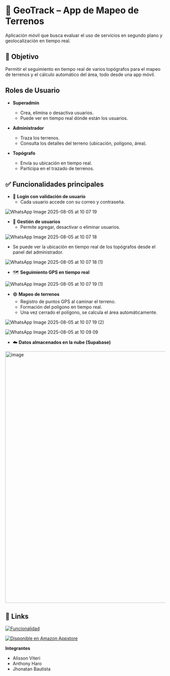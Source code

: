 # 📍 GeoTrack – App de Mapeo de Terrenos

Aplicación móvil que busca evaluar el uso de servicios en segundo plano y geolocalización en tiempo real.

## 🎯 Objetivo
Permitir el seguimiento en tiempo real de varios topógrafos para el mapeo de terrenos y el cálculo automático del área, todo desde una app móvil.

 ## Roles de Usuario

- **Superadmin**  
  - Crea, elimina o desactiva usuarios.  
  - Puede ver en tiempo real dónde están los usuarios.

- **Administrador**  
  - Traza los terrenos.  
  - Consulta los detalles del terreno (ubicación, polígono, área).

- **Topógrafo**  
  - Envía su ubicación en tiempo real.  
  - Participa en el trazado de terrenos.

## ✅ Funcionalidades principales

- 🔐 **Login con validación de usuario**
  - Cada usuario accede con su correo y contraseña.
 
 ![WhatsApp Image 2025-08-05 at 10 07 19](https://github.com/user-attachments/assets/96b366ed-b830-4e8f-81f4-d42817f76c20)
 
  
- 👤 **Gestión de usuarios**
  - Permite agregar, desactivar o eliminar usuarios.

![WhatsApp Image 2025-08-05 at 10 07 18](https://github.com/user-attachments/assets/771daa2e-f653-4d8d-bb84-6de6a6b90c3d)


  - Se puede ver la ubicación en tiempo real de los topógrafos desde el panel del administrador.

![WhatsApp Image 2025-08-05 at 10 07 18 (1)](https://github.com/user-attachments/assets/216d6deb-9cc3-4b36-b4cb-6929eb49bc42)


- 🗺️ **Seguimiento GPS en tiempo real**

![WhatsApp Image 2025-08-05 at 10 07 19 (1)](https://github.com/user-attachments/assets/c38700a2-d366-40f1-a7b2-4a661633a402)


- 🟢 **Mapeo de terrenos**
  - Registro de puntos GPS al caminar el terreno.
  - Formación del polígono en tiempo real.
  - Una vez cerrado el polígono, se calcula el área automáticamente.
 
![WhatsApp Image 2025-08-05 at 10 07 19 (2)](https://github.com/user-attachments/assets/0cc2fde9-0c92-48df-a002-33466595359f)

 
![WhatsApp Image 2025-08-05 at 10 09 09](https://github.com/user-attachments/assets/7194cba2-c8eb-4df0-b1b3-f265fa38d028)


- ☁️ **Datos almacenados en la nube (Supabase)**

<img width="1800" height="790" alt="image" src="https://github.com/user-attachments/assets/c59a9d5f-4a99-4627-a2b6-e698290cb46f" />



## 🔗 Links

[![Funcionalidad](https://img.shields.io/badge/Funcionalidad-red?style=for-the-badge&logo=youtube&logoColor=white)](https://youtu.be)

[![Disponible en Amazon Appstore](https://img.shields.io/badge/Disponible_en-Amazon_Appstore-FF9900?style=for-the-badge&logo=amazon&logoColor=white)](https://www.amazon.com/dp/B0FLF722X7/ref=sr_1_1?crid=2GQ0ZIURACEKA&dib=eyJ2IjoiMSJ9.q82V2_O35zz6ShipJ52J4w.l5uKDxAKNkCk92uAqY3KvW1XS_OIEKXDgTSy9i8nk14&dib_tag=se&keywords=GeoTrack&qid=1754520566&s=mobile-apps&sprefix=geotrack,mobile-apps,297&sr=1-1)



**Integrantes**
- Alisson Viteri
- Anthony Haro
- Jhonatan Bautista




